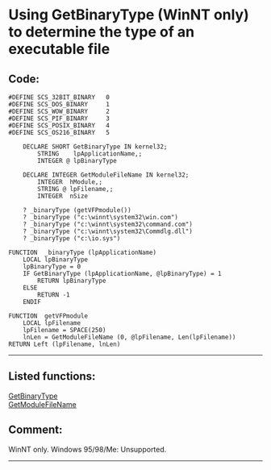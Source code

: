<link rel="stylesheet" type="text/css" href="../css/win32api.css">  
<link rel="stylesheet" href="https://cdnjs.cloudflare.com/ajax/libs/font-awesome/4.7.0/css/font-awesome.min.css">

# Using GetBinaryType (WinNT only) to determine the type of an executable file

## Code:
```foxpro  
#DEFINE SCS_32BIT_BINARY   0
#DEFINE SCS_DOS_BINARY     1
#DEFINE SCS_WOW_BINARY     2
#DEFINE SCS_PIF_BINARY     3
#DEFINE SCS_POSIX_BINARY   4
#DEFINE SCS_OS216_BINARY   5

	DECLARE SHORT GetBinaryType IN kernel32;
		STRING    lpApplicationName,;
		INTEGER @ lpBinaryType

	DECLARE INTEGER GetModuleFileName IN kernel32;
		INTEGER  hModule,;
		STRING @ lpFilename,;
		INTEGER  nSize

    ? _binaryType (getVFPmodule())
    ? _binaryType ("c:\winnt\system32\win.com")
    ? _binaryType ("c:\winnt\system32\command.com")
    ? _binaryType ("c:\winnt\system32\Commdlg.dll")
    ? _binaryType ("c:\io.sys")

FUNCTION  _binaryType (lpApplicationName)
	LOCAL lpBinaryType
    lpBinaryType = 0
	IF GetBinaryType (lpApplicationName, @lpBinaryType) = 1
		RETURN lpBinaryType
	ELSE
		RETURN -1
	ENDIF

FUNCTION  getVFPmodule
	LOCAL lpFilename
	lpFilename = SPACE(250)
	lnLen = GetModuleFileName (0, @lpFilename, Len(lpFilename))
RETURN Left (lpFilename, lnLen)  
```  
***  


## Listed functions:
[GetBinaryType](../libraries/kernel32/GetBinaryType.md)  
[GetModuleFileName](../libraries/kernel32/GetModuleFileName.md)  

## Comment:
WinNT only. Windows 95/98/Me: Unsupported.  
  
***  

